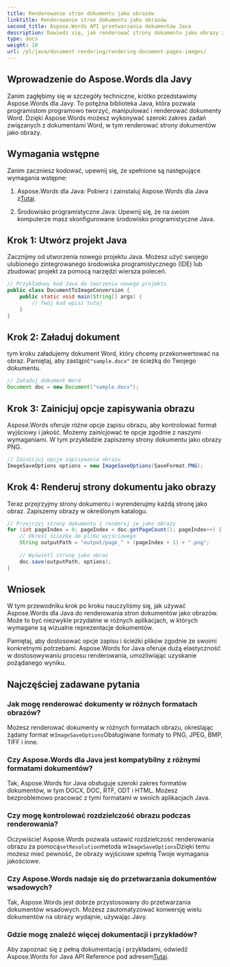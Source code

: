 ```yaml
---
title: Renderowanie stron dokumentu jako obrazów
linktitle: Renderowanie stron dokumentu jako obrazów
second_title: Aspose.Words API przetwarzania dokumentów Java
description: Dowiedz się, jak renderować strony dokumentu jako obrazy za pomocą Aspose.Words dla Java. Przewodnik krok po kroku z przykładami kodu dla wydajnej konwersji dokumentu.
type: docs
weight: 10
url: /pl/java/document-rendering/rendering-document-pages-images/
---
```


## Wprowadzenie do Aspose.Words dla Javy

Zanim zagłębimy się w szczegóły techniczne, krótko przedstawimy Aspose.Words dla Javy. To potężna biblioteka Java, która pozwala programistom programowo tworzyć, manipulować i renderować dokumenty Word. Dzięki Aspose.Words możesz wykonywać szeroki zakres zadań związanych z dokumentami Word, w tym renderować strony dokumentów jako obrazy.

## Wymagania wstępne

Zanim zaczniesz kodować, upewnij się, że spełnione są następujące wymagania wstępne:

1.  Aspose.Words dla Java: Pobierz i zainstaluj Aspose.Words dla Java z[Tutaj](https://releases.aspose.com/words/java/).

2. Środowisko programistyczne Java: Upewnij się, że na swoim komputerze masz skonfigurowane środowisko programistyczne Java.

## Krok 1: Utwórz projekt Java

Zacznijmy od utworzenia nowego projektu Java. Możesz użyć swojego ulubionego zintegrowanego środowiska programistycznego (IDE) lub zbudować projekt za pomocą narzędzi wiersza poleceń.

```java
// Przykładowy kod Java do tworzenia nowego projektu
public class DocumentToImageConversion {
    public static void main(String[] args) {
        // Twój kod wpisz tutaj
    }
}
```

## Krok 2: Załaduj dokument

 tym kroku załadujemy dokument Word, który chcemy przekonwertować na obraz. Pamiętaj, aby zastąpić`"sample.docx"` ze ścieżką do Twojego dokumentu.

```java
// Załaduj dokument Word
Document doc = new Document("sample.docx");
```

## Krok 3: Zainicjuj opcje zapisywania obrazu

Aspose.Words oferuje różne opcje zapisu obrazu, aby kontrolować format wyjściowy i jakość. Możemy zainicjować te opcje zgodnie z naszymi wymaganiami. W tym przykładzie zapiszemy strony dokumentu jako obrazy PNG.

```java
// Zainicjuj opcje zapisywania obrazu
ImageSaveOptions options = new ImageSaveOptions(SaveFormat.PNG);
```

## Krok 4: Renderuj strony dokumentu jako obrazy

Teraz przejrzyjmy strony dokumentu i wyrenderujmy każdą stronę jako obraz. Zapiszemy obrazy w określonym katalogu.

```java
// Przejrzyj strony dokumentu i renderuj je jako obrazy
for (int pageIndex = 0; pageIndex < doc.getPageCount(); pageIndex++) {
    // Określ ścieżkę do pliku wyjściowego
    String outputPath = "output/page_" + (pageIndex + 1) + ".png";
    
    // Wyświetl stronę jako obraz
    doc.save(outputPath, options);
}
```

## Wniosek

W tym przewodniku krok po kroku nauczyliśmy się, jak używać Aspose.Words dla Java do renderowania stron dokumentów jako obrazów. Może to być niezwykle przydatne w różnych aplikacjach, w których wymagane są wizualne reprezentacje dokumentów.

Pamiętaj, aby dostosować opcje zapisu i ścieżki plików zgodnie ze swoimi konkretnymi potrzebami. Aspose.Words for Java oferuje dużą elastyczność w dostosowywaniu procesu renderowania, umożliwiając uzyskanie pożądanego wyniku.

## Najczęściej zadawane pytania

### Jak mogę renderować dokumenty w różnych formatach obrazów?

 Możesz renderować dokumenty w różnych formatach obrazu, określając żądany format w`ImageSaveOptions`Obsługiwane formaty to PNG, JPEG, BMP, TIFF i inne.

### Czy Aspose.Words dla Java jest kompatybilny z różnymi formatami dokumentów?

Tak, Aspose.Words for Java obsługuje szeroki zakres formatów dokumentów, w tym DOCX, DOC, RTF, ODT i HTML. Możesz bezproblemowo pracować z tymi formatami w swoich aplikacjach Java.

### Czy mogę kontrolować rozdzielczość obrazu podczas renderowania?

 Oczywiście! Aspose.Words pozwala ustawić rozdzielczość renderowania obrazu za pomocą`setResolution`metoda w`ImageSaveOptions`Dzięki temu możesz mieć pewność, że obrazy wyjściowe spełnią Twoje wymagania jakościowe.

### Czy Aspose.Words nadaje się do przetwarzania dokumentów wsadowych?

Tak, Aspose.Words jest dobrze przystosowany do przetwarzania dokumentów wsadowych. Możesz zautomatyzować konwersję wielu dokumentów na obrazy wydajnie, używając Javy.

### Gdzie mogę znaleźć więcej dokumentacji i przykładów?

 Aby zapoznać się z pełną dokumentacją i przykładami, odwiedź Aspose.Words for Java API Reference pod adresem[Tutaj](https://reference.aspose.com/words/java/).